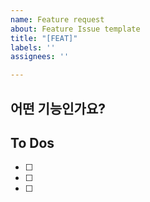 ```yaml
---
name: Feature request
about: Feature Issue template
title: "[FEAT]"
labels: ''
assignees: ''

---
```


## 어떤 기능인가요?


## To Dos

- [ ]
- [ ]
- [ ]
